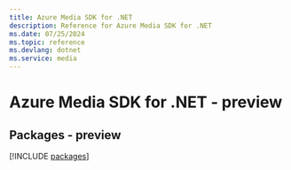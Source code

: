 ```yaml
---
title: Azure Media SDK for .NET
description: Reference for Azure Media SDK for .NET
ms.date: 07/25/2024
ms.topic: reference
ms.devlang: dotnet
ms.service: media
---
```

# Azure Media SDK for .NET - preview
## Packages - preview
[!INCLUDE [packages](media-index.md)]